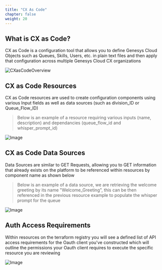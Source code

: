```yaml
---
title: "CX As Code"
chapter: false
weight: 20
---
```


## What is CX as Code?

CX as Code is a configuration tool that allows you to define Genesys Cloud Objects such as Queues, Skills, Users, etc. in plain text files and then apply that configuration across multiple Genesys Cloud CX organizations

![CXasCodeOverview](/images/CXasCodeOverview.jpg)


##

## CX as Code Resources

CX as Code resources are used to create configuration components using various Input fields as well as data sources (such as division_ID or Queue_Flow_ID) 

> Below is an example of a resource requiring various inputs (name, description) and dependancies (queue_flow_id and whisper_prompt_id)

![Image](/images/CXResource.PNG)

## CX as Code Data Sources

Data Sources are similar to GET Requests, allowing you to GET information that already exists on the platform to be referenced within resources by component name as shown below

> Below is an example of a data source, we are retrieving the welcome greeting by its name "Welcome_Greeting", this can be then referenced in the previous resource example to populate the whisper prompt for the queue

![Image](/images/CXDataSource.PNG)


## Auth Access Requirements

Within resources on the terraform registry you will see a defined list of API access requirements for the Oauth client you've constructed which will outline the permissions your Oauth client requires to execute the specific resource you are reviewing

![Image](/images/CXAuthReq.PNG)
